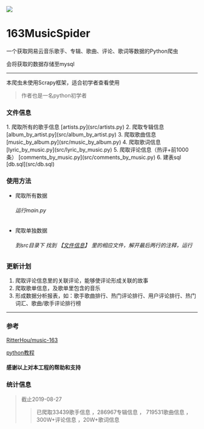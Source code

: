 ![](https://img.shields.io/badge/Python-3.7.4-blue.svg)

# 163MusicSpider
一个获取网易云音乐歌手、专辑、歌曲、评论、歌词等数据的Python爬虫

会将获取的数据存储至mysql

---
本爬虫未使用Scrapy框架，适合初学者查看使用

> 作者也是一名python初学者



<h3 id='file'>文件信息</h3>
1. 爬取所有的歌手信息 [artists.py](src/artists.py) 
2. 爬取专辑信息 [album_by_artist.py](src/album_by_artist.py)  
3. 爬取歌曲信息 [music_by_album.py](src/music_by_album.py)
4. 爬取歌词信息 [lyric_by_music.py](src/lyric_by_music.py)
5. 爬取评论信息（热评+前1000条） [comments_by_music.py](src/comments_by_music.py)
6. 建表sql [db.sql](src/db.sql)


### 使用方法
* 爬取所有数据
    ###### 运行main.py
    
* 爬取单独数据
    ###### 到src目录下 找到 【[文件信息](#file)】 里的相应文件，解开最后两行的注释，运行
    
### 更新计划
1. 爬取评论信息里的关联评论，能够使评论形成关联的故事
2. 爬取歌单信息，及歌单里包含的音乐
3. 形成数据分析报表，如：歌手歌曲排行、热门评论排行、用户评论排行、热门词汇、歌曲/歌手评论排行榜

---
### 参考
[RitterHou/music-163](https://github.com/RitterHou/music-163)

[python教程](https://www.liaoxuefeng.com/wiki/1016959663602400)

#### 感谢以上对本工程的帮助和支持


### 统计信息
> 截止2019-08-27
>> 已爬取33439歌手信息 ，286967专辑信息 ， 719531歌曲信息 ，300W+评论信息 ，20W+歌词信息